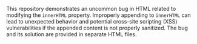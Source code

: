 This repository demonstrates an uncommon bug in HTML related to modifying the `innerHTML` property.  Improperly appending to `innerHTML` can lead to unexpected behavior and potential cross-site scripting (XSS) vulnerabilities if the appended content is not properly sanitized.  The bug and its solution are provided in separate HTML files.